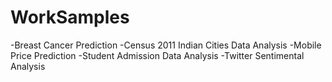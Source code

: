 # WorkSamples
-Breast Cancer Prediction
-Census 2011 Indian Cities Data Analysis
-Mobile Price Prediction
-Student Admission Data Analysis
-Twitter Sentimental Analysis

